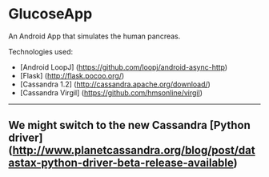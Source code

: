 GlucoseApp
==========

An Android App that simulates the human pancreas.

Technologies used:

* [Android LoopJ] (https://github.com/loopj/android-async-http)
* [Flask] (http://flask.pocoo.org/) 
* [Cassandra 1.2] (http://cassandra.apache.org/download/)
* [Cassandra Virgil] (https://github.com/hmsonline/virgil)

---
We might switch to the new Cassandra [Python driver] (http://www.planetcassandra.org/blog/post/datastax-python-driver-beta-release-available)   
---



